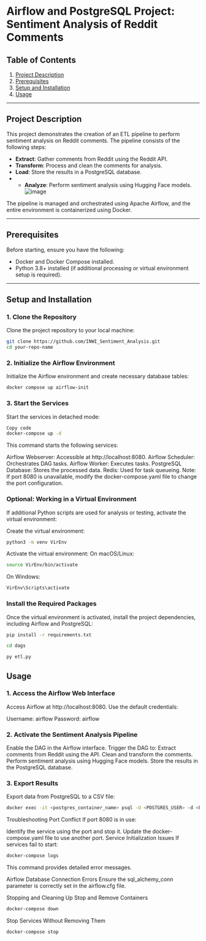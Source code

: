 # Airflow and PostgreSQL Project: Sentiment Analysis of Reddit Comments

## Table of Contents
1. [Project Description](#project-description)
2. [Prerequisites](#prerequisites)
3. [Setup and Installation](#setup-and-installation)
4. [Usage](#usage)

---

## Project Description
This project demonstrates the creation of an ETL pipeline to perform sentiment analysis on Reddit comments. The pipeline consists of the following steps:
- **Extract**: Gather comments from Reddit using the Reddit API.
- **Transform**: Process and clean the comments for analysis.
- **Load**: Store the results in a PostgreSQL database.
- - **Analyze**: Perform sentiment analysis using Hugging Face models.
![image](https://github.com/user-attachments/assets/c9855562-1d02-4416-8ee5-4d938e3872d2)



The pipeline is managed and orchestrated using Apache Airflow, and the entire environment is containerized using Docker.

---

## Prerequisites
Before starting, ensure you have the following:
- Docker and Docker Compose installed.
- Python 3.8+ installed (if additional processing or virtual environment setup is required).

---

## Setup and Installation

### 1. Clone the Repository
Clone the project repository to your local machine:
```bash
git clone https://github.com/INWI_Sentiment_Analysis.git
cd your-repo-name 
```
### 2. Initialize the Airflow Environment
Initialize the Airflow environment and create necessary database tables:

```bash
docker compose up airflow-init
```
### 3. Start the Services
Start the services in detached mode:


```bash
Copy code
docker-compose up -d
```

This command starts the following services:

Airflow Webserver: Accessible at http://localhost:8080.
Airflow Scheduler: Orchestrates DAG tasks.
Airflow Worker: Executes tasks.
PostgreSQL Database: Stores the processed data.
Redis: Used for task queueing.
Note: If port 8080 is unavailable, modify the docker-compose.yaml file to change the port configuration.

### Optional: Working in a Virtual Environment
If additional Python scripts are used for analysis or testing, activate the virtual environment:

Create the virtual environment:
```bash
python3 -m venv VirEnv
```
Activate the virtual environment:
On macOS/Linux:
```bash
source VirEnv/bin/activate
```
On Windows:
```bash
VirEnv\Scripts\activate
```
### Install the Required Packages
Once the virtual environment is activated, install the project dependencies, including Airflow and PostgreSQL:

```bash
pip install -r requirements.txt
```

```bash
cd dags
```

```bash
py etl.py
```


## Usage
### 1. Access the Airflow Web Interface
Access Airflow at http://localhost:8080.
Use the default credentials:

Username: airflow
Password: airflow
### 2. Activate the Sentiment Analysis Pipeline
Enable the DAG in the Airflow interface.
Trigger the DAG to:
Extract comments from Reddit using the API.
Clean and transform the comments.
Perform sentiment analysis using Hugging Face models.
Store the results in the PostgreSQL database.
### 3. Export Results
Export data from PostgreSQL to a CSV file:

```bash
docker exec -it <postgres_container_name> psql -U <POSTGRES_USER> -d <POSTGRES_DB> -c "COPY (SELECT * FROM sentiment_analysis_results) TO STDOUT WITH CSV HEADER" > results.csv
```
Troubleshooting
Port Conflict
If port 8080 is in use:

Identify the service using the port and stop it.
Update the docker-compose.yaml file to use another port.
Service Initialization Issues
If services fail to start:

```bash
docker-compose logs
```
This command provides detailed error messages.

Airflow Database Connection Errors
Ensure the sql_alchemy_conn parameter is correctly set in the airflow.cfg file.

Stopping and Cleaning Up
Stop and Remove Containers
```bash
docker-compose down
```
Stop Services Without Removing Them
```bash
docker-compose stop
```




